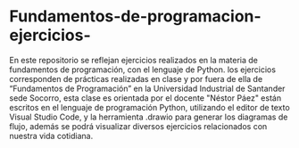 # Fundamentos-de-programacion-ejercicios-
En este repositorio se reflejan ejercicios realizados en la materia de fundamentos de programación, con el lenguaje de Python. 
los ejercicios corresponden de prácticas realizadas en clase y por fuera de ella de “Fundamentos de Programación”   en la Universidad Industrial de Santander sede Socorro, esta clase es orientada por el docente "Néstor Páez" están escritos en el lenguaje de programación Python, utilizando el editor de texto Visual Studio Code, y la herramienta .drawio para generar los diagramas de flujo, además se podrá visualizar diversos ejercicios relacionados con nuestra vida cotidiana.
